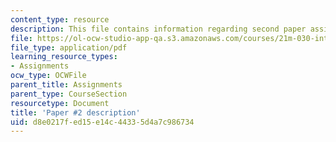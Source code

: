 ```yaml
---
content_type: resource
description: This file contains information regarding second paper assignment.
file: https://ol-ocw-studio-app-qa.s3.amazonaws.com/courses/21m-030-introduction-to-world-music-spring-2013/d8e0217fed15e14c44335d4a7c986734_MIT21M_030S13_paper2.pdf
file_type: application/pdf
learning_resource_types:
- Assignments
ocw_type: OCWFile
parent_title: Assignments
parent_type: CourseSection
resourcetype: Document
title: 'Paper #2 description'
uid: d8e0217f-ed15-e14c-4433-5d4a7c986734
---
```

